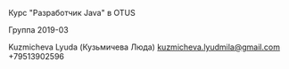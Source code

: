 Курс "Разработчик Java" в OTUS

Группа 2019-03

Kuzmicheva Lyuda (Кузьмичева Люда)
kuzmicheva.lyudmila@gmail.com
+79513902596

